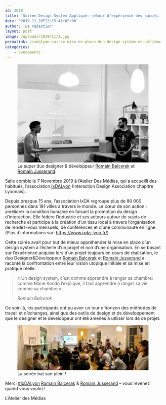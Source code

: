 ```yaml
---
id: 3018
title: 'Soirée Design System Appliqué: retour d’expérience des succès, échecs, méthodes et questions soulevés par un cas pratique, avec l&rsquo;association IxDA.'
date: '2019-11-20T12:15:41+02:00'
author: 'La rédaction'
layout: post
image: /uploads/2019/11/1.jpg
permalink: /ixdalyon-soiree-mise-en-place-dun-design-system-et-collaboration-designdev/
categories:
    - Evènements
---
```


<figure class="wp-block-image"><img src="/uploads/2019/11/1.jpg" alt="Illustration"><figcaption>Le super duo designer &amp; développeur <a href="https://www.linkedin.com/in/ACoAAAhk6UUBu76WNF0dIBjEr1tJp6PDLQ-I3z0/">Romain Balcerak</a> et <a href="https://www.linkedin.com/in/ACoAAA6ZdiQBj0YClHVej45b2AKDLrKwMlDbAZE/">Romain Jusserand</a>.</figcaption></figure>

Salle comble le 7 Novembre 2019 à l’Atelier Des Médias, qui a accueilli des habitués, l’association [IxDALyon](https://www.linkedin.com/company/ixdalyon/) (Interaction Design Association chapitre Lyonnais).

Depuis presque 15 ans, l’association IxDA regroupe plus de 80 000 personnes dans 181 villes à travers le monde. Le cœur de son action : améliorer la condition humaine en faisant la promotion du design d’interaction. Elle fédère l’industrie et ses acteurs autour de sujets de recherche et participe à la création d’un tissu local à travers l’organisation de rendez-vous mensuels, de conférences et d’une communauté en ligne.  
(Plus d’informations sur: <https://www.ixda-lyon.fr/>)

Cette soirée avait pour but de mieux appréhender la mise en place d’un design system à l’échelle d’un projet et non d’une organisation. En se basant sur l’expérience acquise lors d’un projet toujours en cours de réalisation, le duo Designer&amp;Développeur [Romain Balcerak](https://www.linkedin.com/in/ACoAAAhk6UUBu76WNF0dIBjEr1tJp6PDLQ-I3z0/) et [Romain Jusserand](https://www.linkedin.com/in/ACoAAA6ZdiQBj0YClHVej45b2AKDLrKwMlDbAZE/) a raconté la confrontation entre leur vision utopique initiale et sa mise en pratique réelle.

> « Un design system, c’est comme apprendre à ranger sa chambre: comme Marie Kondo l’explique, il faut apprendre à ranger sa vie comme sa chambre ».
> 
> <cite> Romain Balcerak </cite>

Ce soir-là, les participants ont pu avoir un tour d’horizon des méthodes de travail et d’échanges, ainsi que des outils de design et de développement que le designer et le développeur ont été amenés à utiliser lors de ce projet.

<figure class="wp-block-image"><img src="/uploads/2019/11/thumbnail.png" alt="Illustration"><figcaption>La soirée bat son plein !</figcaption></figure>

Merci [\#IxDALyon](https://www.linkedin.com/feed/hashtag/?highlightedUpdateUrns=urn%3Ali%3Aactivity%3A6598562116238626816&keywords=%23IxDALyon72&originTrackingId=d3TxtSA9Qj2szbPpoHScbA%3D%3D) [Romain Balcerak](https://www.linkedin.com/in/romainbalcerak/) &amp; [Romain Jusserand](https://www.linkedin.com/in/romainjusserand/) – vous revenez quand vous voulez!

L’Atelier des Médias